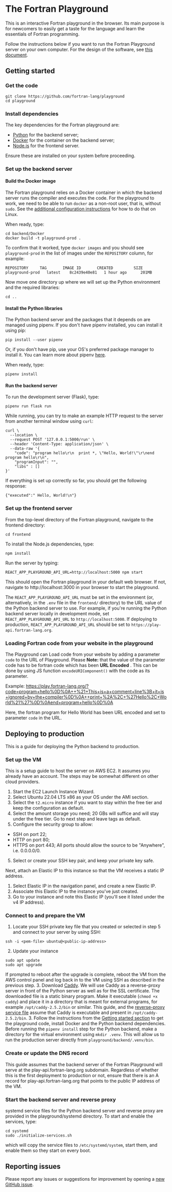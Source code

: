 # The Fortran Playground

This is an interactive Fortran playground in the browser.
Its main purpose is for newcomers to easily get a taste for the language
and learn the essentials of Fortran programming.

Follow the instructions below if you want to run the Fortran Playground server
on your own computer.
For the design of the software, see [this document](DESIGN.md).

## Getting started

### Get the code

```
git clone https://github.com/fortran-lang/playground
cd playground
```

### Install dependencies

The key dependencies for the Fortran playground are:

* [Python](https://www.python.org/) for the backend server;
* [Docker](https://www.docker.com/) for the container on the backend server;
* [Node.js](https://nodejs.org/) for the frontend server.

Ensure these are installed on your system before proceeding.

### Set up the backend server

#### Build the Docker image

The Fortran playground relies on a Docker container in which the backend server
runs the compiler and executes the code.
For the playground to work, we need to be able to run `docker` as a non-root
user, that is, without `sudo`.
See the [additional configuration instructions](https://docs.docker.com/engine/install/linux-postinstall/)
for how to do that on Linux.

When ready, type:

```
cd backend/Docker
docker build -t playground-prod .
```

To confirm that it worked, type `docker images` and you should see
`playground-prod` in the list of images under the `REPOSITORY` column, for example:

```
REPOSITORY     TAG       IMAGE ID       CREATED         SIZE
playground-prod   latest    8c2439e40e81   1 hour ago      201MB
```

Now move one directory up where we will set up the Python environment and the
required libraries:

```
cd ..
```

#### Install the Python libraries

The Python backend server and the packages that it depends on are managed using
pipenv.
If you don't have pipenv installed, you can install it using pip:

```
pip install --user pipenv
```

Or, if you don't have pip, use your OS's preferred package manager to install
it.
You can learn more about pipenv [here](https://pipenv.pypa.io/en/latest/).

When ready, type:

```
pipenv install
```

#### Run the backend server

To run the development server (Flask), type:

```
pipenv run flask run
```

While running, you can try to make an example HTTP request to the server from
another terminal window using `curl`:

```
curl \
  --location \
  --request POST '127.0.0.1:5000/run' \
  --header 'Content-Type: application/json' \
  --data-raw '{
    "code": "program hello\r\n  print *, \"Hello, World!\"\r\nend program hello\r\n",
    "programInput": "",
    "libs" : []
}'
```

If everything is set up correctly so far, you should get the following response:

```
{"executed":" Hello, World!\n"}
```

### Set up the frontend server

From the top-level directory of the Fortran playground, navigate to the
frontend directory:

```
cd frontend
```

To install the Node.js dependencies, type:

```
npm install
```

Run the server by typing:

```
REACT_APP_PLAYGROUND_API_URL=http://localhost:5000 npm start
```

This should open the Fortran playground in your default web browser.
If not, navigate to http://localhost:3000 in your browser to start the
playground.

The `REACT_APP_PLAYGROUND_API_URL` must be set in the environment
(or, alternatively, in the `.env` file in the `frontend/` directory)
to the URL value of the Python backend server to use.
For example, if you're running the Python backend server locally in development
mode, set `REACT_APP_PLAYGROUND_API_URL` to `http://localhost:5000`.
If deploying to production, `REACT_APP_PLAYGROUND_API_URL` should be set to
`https://play-api.fortran-lang.org`.

### Loading Fortran code from your website in the playground

The Playground can Load code from your website by adding a parameter `code` to the URL of Playground. Please **Note:** that the value of the parameter code has to be fortran code which has been **URL Encoded** . This can be done by using JS function `encodeURIComponent()` with the code as its parameter. 

Example: https://play.fortran-lang.org/?code=program+hello%0D%0A++%21+This+is+a+comment+line%3B+it+is+ignored+by+the+compiler%0D%0A++print+%2A%2C+%27Hello%2C+World%21%27%0D%0Aend+program+hello%0D%0A

Here, the fortran program for Hello World has been URL encoded and set to parameter `code` in the URL.


## Deploying to production

This is a guide for deploying the Python backend to production.

### Set up the VM

This is a setup guide to host the server on AWS EC2.
It assumes you already have an account.
The steps may be somewhat different on other cloud providers.

1. Start the EC2 Launch Instance Wizard.
2. Select Ubuntu 22.04 LTS x86 as your OS under the AMI section.
2. Select the `t2.micro` instance if you want to stay within the free tier and
keep the configuration as default.
3. Select the amount storage you need; 20 GBs will suffice and will stay under
the free tier. Go to next step and leave tags as default.
4. Configure the security group to allow:
  * SSH on port 22;
  * HTTP on port 80;
  * HTTPS on port 443;
All ports should allow the source to be "Anywhere", i.e. 0.0.0.0/0.
5. Select or create your SSH key pair, and keep your private key safe.

Next, attach an Elastic IP to this instance so that the VM receives a static IP
address.

1. Select Elastic IP in the navigation panel, and create a new Elastic IP.
2. Associate this Elastic IP to the instance you've just created.
3. Go to your instance and note this Elastic IP
  (you'll see it listed under the v4 IP address).

### Connect to and prepare the VM

1. Locate your SSH private key file that you created or selected in step 5
and connect to your server by using SSH:
```
ssh -i <pem-file> ubuntu@<public-ip-address>
```
2.  Update your instance
```
sudo apt update
sudo apt upgrade
```
If prompted to reboot after the upgrade is complete, reboot the VM from the AWS
control panel and log back in to the VM using SSH as described in the previous
step.
3. Download [Caddy](https://caddyserver.com).
We will use Caddy as a reverse-proxy server in front of the Python server
as well as for the SSL certificate.
The downloaded file is a static binary program.
Make it executable (`chmod +x caddy`) and place it in a directory that is
meant for external programs, for example `/opt/caddy-2.5.2/bin` or similar.
This guide, and the
[reverse-proxy service file](systemd/playground-reverse-proxy.service)
assume that Caddy is executable and present in `/opt/caddy-2.5.2/bin`.
3. Follow the instructions from the [Getting started section](#getting-started)
to get the playground code, install Docker and the Python backend dependencies.
Before running the `pipenv install` step for the Python backend, make a
directory for the virtual environment using `mkdir .venv`.
This will allow us to run the production server directly from
`playground/backend/.venv/bin`.

### Create or update the DNS record

This guide assumes that the backend server of the Fortran Playground
will serve at the play-api.fortran-lang.org subdomain.
Regardless of whether this is the first deployment to production or not,
ensure that there is an A record for play-api.fortran-lang.org that
points to the public IP address of the VM.

### Start the backend server and reverse proxy

systemd service files for the Python backend server and reverse proxy
are provided in the playground/systemd directory.
To start and enable the services, type:

```
cd systemd
sudo ./initialize-services.sh
```

which will copy the service files to `/etc/systemd/system`,
start them, and enable them so they start on every boot.

## Reporting issues

Please report any issues or suggestions for improvement by opening a
[new GitHub issue](https://github.com/fortran-lang/playground/issues/new).
